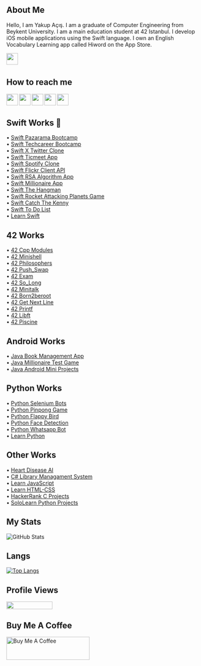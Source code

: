 ## About Me
Hello, I am Yakup Açış. I am a graduate of Computer Engineering from Beykent University. I am a main education student at 42 Istanbul. I develop iOS mobile applications using the Swift language. I own an English Vocabulary Learning app called Hiword on the App Store.


[<img width="30" src="https://firebasestorage.googleapis.com/v0/b/ticmeet-161a6.appspot.com/o/Screenshot%202023-03-01%20at%2014.14.28%20(3).png?alt=media&token=932bdff0-c699-4425-ac92-d65bc75ede6a&_gl=1*1kz2bz2*_ga*NDAxMDkwNzg2LjE2Nzg5ODUxNzE.*_ga_CW55HF8NVT*MTY4NjA5NTUzNC4yNC4xLjE2ODYwOTU1NzAuMC4wLjA." align="left" />][hiword]

</br>
</br>

## How to reach me

[<img width="30" src="https://cdn0.iconfinder.com/data/icons/apple-apps/100/Apple_Mail-512.png" align="left" />][mail]
[<img width="30" src="https://upload.wikimedia.org/wikipedia/commons/thumb/e/e9/Linkedin_icon.svg/2048px-Linkedin_icon.svg.png" align="left" />][linkedin]
[<img width="30" src="https://upload.wikimedia.org/wikipedia/commons/thumb/e/e7/Instagram_logo_2016.svg/2048px-Instagram_logo_2016.svg.png" align="left" />][instagram]
[<img width="30" src="https://cdn.icon-icons.com/icons2/3041/PNG/512/medium_logo_icon_189223.png" align="left" />][medium]
[<img width="30" src="https://www.apple.com/v/app-store/b/images/overview/icon_appstore__ev0z770zyxoy_large_2x.png" align="left" />][appstore]

[linkedin]:https://www.linkedin.com/in/yakupacs/
[instagram]:https://www.instagram.com/yakupacs/
[medium]:https://medium.com/@yakupacs
[appstore]:https://apps.apple.com/tr/developer/yakup-acis/id1671032278?l=tr
[mail]:mailto:ykpacs@gmail.com
[hiword]:https://apps.apple.com/tr/app/hiword/id6445995518

<br/>
<br/>

## Swift Works 
• [Swift Pazarama Bootcamp](https://github.com/Yakupacs/Pazarama-iOS-Bootcamp) <br>
• [Swift Techcareer Bootcamp](https://github.com/Yakupacs/Techcareer-iOS-Bootcamp) <br>
• [Swift X Twitter Clone](https://github.com/Yakupacs/X-Twitter-Clone-iOS) <br>
• [Swift Ticmeet App](https://github.com/Yakupacs/Ticmeet-App) <br>
• [Swift Spotify Clone](https://github.com/Yakupacs/Deafy-Music-App-Swift) <br>
• [Swift Flickr Client API](https://github.com/Yakupacs/Flickr-Client-API-Swift) <br>
• [Swift RSA Algorithm App](https://github.com/Yakupacs/RSA-Algorithm-App-Swift) <br>
• [Swift Millionaire App](https://github.com/Yakupacs/Millionaire-Test-Swift) <br>
• [Swift The Hangman](https://github.com/Yakupacs/Hangman-Swift) <br>
• [Swift Rocket Attacking Planets Game](https://github.com/Yakupacs/Rocket-Attacking-Planets-Swift) <br>
• [Swift Catch The Kenny](https://github.com/Yakupacs/Learn-Swift/tree/master/Project%2004%20-%20Catch%20The%20Kenny) <br>
• [Swift To Do List](https://github.com/Yakupacs/Learn-Swift/tree/master/Project%2007%20-%20Todo%20List) <br>
• [Learn Swift](https://github.com/Yakupacs/Learn-Swift) <br>

## 42 Works
• [42 Cpp Modules](https://github.com/Yakupacs/Ecole42_Cpp_Modules) <br>
• [42 Minishell](https://github.com/Yakupacs/Ecole42_Minishell) <br>
• [42 Philosophers](https://github.com/Yakupacs/42Ecole-Philosophers) <br>
• [42 Push_Swap](https://github.com/Yakupacs/42Ecole_Push_Swap) <br>
• [42 Exam](https://github.com/Yakupacs/42Exam) <br>
• [42 So_Long](https://github.com/Yakupacs/Ecole42_So_Long) <br>
• [42 Minitalk](https://github.com/Yakupacs/Ecole42_Minitalk) <br>
• [42 Born2beroot](https://github.com/Yakupacs/Ecole42_Born2beroot) <br>
• [42 Get Next Line](https://github.com/Yakupacs/Ecole42_Get_Next_Line) <br>
• [42 Printf](https://github.com/Yakupacs/Ecole42_Printf) <br>
• [42 Libft](https://github.com/Yakupacs/Libft) <br>
• [42 Piscine](https://github.com/Yakupacs/42-Piscine) <br>

## Android Works
• [Java Book Management App](https://github.com/Yakupacs/PDF-Book-Lister-App-Android)<br>
• [Java Millionaire Test Game](https://github.com/Yakupacs/Millionaire-Test-Android) <br>
• [Java Android Mini Projects](https://github.com/Yakupacs/Android-Projects) <br>

## Python Works
• [Python Selenium Bots](https://github.com/Yakupacs/Python-Bots) <br>
• [Python Pinpong Game](https://github.com/Yakupacs/Python-Pinpong-Game) <br>
• [Python Flappy Bird](https://github.com/Yakupacs/Python-Flappy-Bird) <br>
• [Python Face Detection](https://github.com/Yakupacs/Python-Face-Detection) <br>
• [Python Whatsapp Bot](https://github.com/Yakupacs/Python-Whatsapp-Bot) <br>
• [Learn Python](https://github.com/Yakupacs/Learn-Python) <br>

## Other Works
• [Heart Disease AI](https://github.com/Yakupacs/Heart-Disease-AI) <br>
• [C# Library Managament System](https://github.com/Yakupacs/CSharp-Library-Management-System) <br>
• [Learn JavaScript](https://github.com/Yakupacs/Learn-JavaScript) <br>
• [Learn HTML-CSS](https://github.com/Yakupacs/Learn-HTML-CSS) <br>
• [HackerRank C Projects](https://github.com/Yakupacs/HackerRank-C-Projects) <br> 
• [SoloLearn Python Projects](https://github.com/Yakupacs/SoloLearn-Python) <br>

## My Stats
![GitHub Stats](https://github-readme-stats.vercel.app/api?username=Yakupacs&theme=radical)

## Langs
[![Top Langs](https://github-readme-stats.vercel.app/api/top-langs/?username=yakupacs&langs_count=8&layout=compact&theme=radical)](https://github.com/anuraghazra/github-readme-stats)

## Profile Views
<p>
  <img width="120" height="20" src="https://komarev.com/ghpvc/?username=yakupacs&color=blue">
</p>

## Buy Me A Coffee
<a href="https://www.buymeacoffee.com/yakupacs" target="_blank"><img src="https://cdn.buymeacoffee.com/buttons/v2/default-yellow.png" alt="Buy Me A Coffee" style="height: 60px !important;width: 217px !important;" ></a>
